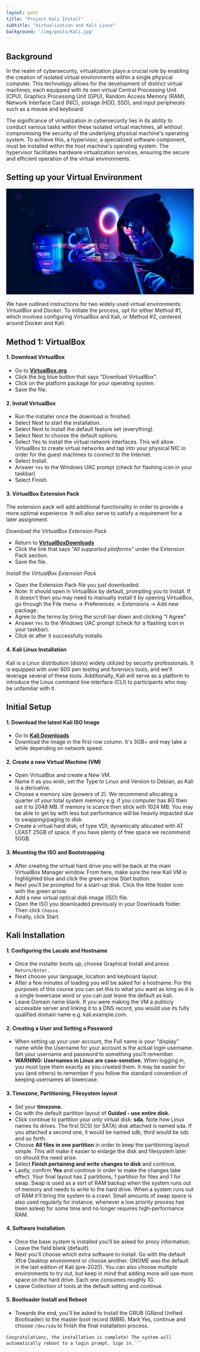 ```yaml
---
layout: post
title: "Project Kali Install"
subtitle: "Virtualization and Kali Linux"
background: '/img/posts/Kali.jpg'
---
```


## Background

In the realm of cybersecurity, virtualization plays a crucial role by enabling the creation of isolated virtual environments within a single physical computer. This technology allows for the development of distinct virtual machines, each equipped with its own virtual Central Processing Unit (CPU), Graphics Processing Unit (GPU), Random Access Memory (RAM), Network Interface Card (NIC), storage (HDD, SSD), and input peripherals such as a mouse and keyboard.

The significance of virtualization in cybersecurity lies in its ability to conduct various tasks within these isolated virtual machines, all without compromising the security of the underlying physical machine's operating system. To achieve this, a hypervisor, a specialized software component, must be installed within the host machine's operating system. The hypervisor facilitates hardware virtualization services, ensuring the secure and efficient operation of the virtual environments.

## Setting up your Virtual Environment


![IMDb page](/img/posts/VirtualEnvironment.jpg)


We have outlined instructions for two widely used virtual environments: *VirtualBox* and *Docker*. To initiate the process, opt for either Method #1, which involves configuring VirtualBox and Kali, or Method #2, centered around Docker and Kali.

## Method 1: VirtualBox
#### 1. Download VirtualBox

- Go to **[VirtualBox.org](https://www.virtualbox.org/)**
- Click the big blue button that says "Download VirtualBox".
- Click on the platform package for your operating system.
- Save the file.

#### 2. Install VirtualBox

- Run the installer once the download is finished.
- Select Next to start the installation.
- Select Next to install the default feature set (everything).
- Select Next to choose the default options.
- Select Yes to install the virtual network interfaces. This will allow VirtualBox to create virtual networks and tap into your physical NIC in order for the guest machines to connect to the Internet.
- Select Install.
- Answer `Yes` to the Windows UAC prompt (check for flashing icon in your taskbar)
- Select Finish.

#### 3. VirtualBox Extension Pack

The extension pack will add additional functionality in order to provide a more optimal experience. It will also serve to satisfy a requirement for a later assignment.

*Download the VirtualBox Extension Pack*

- Return to **[VirtualBoxDownloads](https://www.virtualbox.org/wiki/Downloads)**
- Click the link that says *"All supported platforms"* under the Extension Pack section.
- Save the file.

*Install the VirtualBox Extension Pack*

- Open the Extension Pack file you just downloaded.
- Note: It should open in VirtualBox by default, prompting you to Install. If it doesn't then you may need to manually install it by opening VirtualBox, go through the File menu -> Preferences -> Extensions -> Add new package.
- Agree to the terms by bring the scroll bar down and clicking "I Agree".
- Answer `Yes` to the Windows UAC prompt (check for a flashing icon in your taskbar).
- Click `OK` after it successfully installs.

#### 4. Kali Linux Installation

Kali is a Linux distribution (distro) widely utilized by security professionals. It is equipped with over 600 pen testing and forensics tools, and we'll leverage several of these tools. Additionally, Kali will serve as a platform to introduce the Linux command line interface (CLI) to participants who may be unfamiliar with it.

## Initial Setup

#### 1. Download the latest Kali ISO Image

- Go to **[Kali Downloads](https://www.kali.org/downloads/.)**
- Download the image in the first row column. It's 3GB+ and may take a while depending on network speed.

#### 2. Create a new Virtual Machine (VM)

- Open VirtualBox and create a New VM.
- Name it as you wish, set the Type to Linux and Version to Debian, as Kali is a derivative.
- Choose a memory size (powers of 2). We recommend allocating a quarter of your total system memory e.g. if you computer has 8G then set it to 2048 MB. If memory is scarce then stick with 1024 MB. You may be able to get by with less but performance will be heavily impacted due to swapping/paging to disk.
- Create a virtual hard disk, of type VDI, dynamically allocated with AT LEAST 25GB of space. If you have plenty of free space we recommend 50GB.

#### 3. Mounting the ISO and Bootstrapping

- After creating the virtual hard drive you will be back at the main VirtualBox Manager window. From here, make sure the new Kali VM is highlighted blue and click the green arrow Start button.
- Next you'll be prompted for a start-up disk. Click the little folder icon with the green arrow.
- Add a new virtual optical disk image (ISO) file.
- Open the ISO you downloaded previously in your Downloads folder. Then click `Choose.`
- Finally, click Start.

## Kali Installation

#### 1. Configuring the Locale and Hostname

- Once the installer boots up, choose Graphical Install and press `Return/Enter.`
- Next choose your language, location and keyboard layout.
- After a few minutes of loading you will be asked for a hostname. For the purposes of this course you can set this to what you want as long as it is a single lowercase word or you can just leave the default as kali.
- Leave Domain name blank. If you were making the VM a publicly accessible server and linking it to a DNS record, you would use its fully qualified domain name e.g. kali.example.com.

#### 2. Creating a User and Setting a Password

- When setting up your user account, the Full name is your "display" name while the Username for your account is the actual login username. Set your username and password to something you'll remember.
- **WARNING: Usernames in Linux are case-senstive.** When logging in, you must type them exactly as you created them. It may be easier for you (and others) to remember if you follow the standard convention of keeping usernames all lowercase.

#### 3. Timezone, Partitioning, Filesystem layout

- Set your **timezone.**
- Go with the default partition layout of **Guided - use entire disk.**
- Click continue to partition your only virtual disk: **sda.** Note how Linux names its drives. The first SCSI (or SATA) disk attached is named sda. If you attached a second one, it would be named sdb, third would be sdc and so forth.
- Choose **All files in one partition** in order to keep the partitioning layout simple. This will make it easier to enlarge the disk and filesystem later on should the need arise.
- Select **Finish pertaining and write changes to disk** and continue.
- Lastly, confirm **Yes** and continue in order to make the changes take effect. Your final layout has 2 partitions, 1 partition for files and 1 for swap. Swap is used as a sort of RAM backup when the system runs out of memory and needs to write to the hard drive. When a system runs out of RAM it'll bring the system to a crawl. Small amounts of swap space is also used regularly for instance, whenever a low priority process has been asleep for some time and no longer requires high-performance RAM.

#### 4. Software Installation

- Once the base system is installed you'll be asked for proxy information. Leave the field blank (default).
- Next you'll choose which extra software to install. Go with the default Xfce Desktop environment or choose another. GNOME was the default in the last edition of Kali (pre-2020). You can also choose multiple environments to try out, but keep in mind that adding more will use more space on the hard drive. Each one consumes roughly 1G.
- Leave Collection of tools at the default setting and continue.

#### 5. Bootloader Install and Reboot

- Towards the end, you'll be asked to Install the GRUB (GRand Unified Bootloader) to the master boot record (MBR). Mark Yes, continue and choose ```/dev/sda``` to finish the final installation process.

```
Congratulations, the installation is complete! The system will automatically reboot to a login prompt. Sign in.```